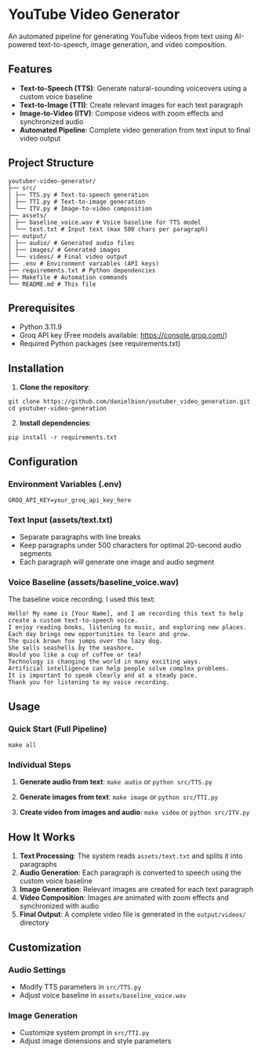 # YouTube Video Generator

An automated pipeline for generating YouTube videos from text using AI-powered text-to-speech, image generation, and video composition.

## Features

- **Text-to-Speech (TTS)**: Generate natural-sounding voiceovers using a custom voice baseline
- **Text-to-Image (TTI)**: Create relevant images for each text paragraph
- **Image-to-Video (ITV)**: Compose videos with zoom effects and synchronized audio
- **Automated Pipeline**: Complete video generation from text input to final video output

## Project Structure
```
youtuber-video-generator/
├── src/
│ ├── TTS.py # Text-to-speech generation
│ ├── TTI.py # Text-to-image generation
│ └── ITV.py # Image-to-video composition
├── assets/
│ ├── baseline_voice.wav # Voice baseline for TTS model
│ └── text.txt # Input text (max 500 chars per paragraph)
├── output/
│ ├── audio/ # Generated audio files
│ ├── images/ # Generated images
│ └── videos/ # Final video output
├── .env # Environment variables (API keys)
├── requirements.txt # Python dependencies
├── Makefile # Automation commands
└── README.md # This file
```

## Prerequisites

- Python 3.11.9
- Groq API key (Free models available: https://console.groq.com/)
- Required Python packages (see requirements.txt)

## Installation

1. **Clone the repository**:
```
git clone https://github.com/danielbion/youtuber_video_generation.git
cd youtuber-video-generation
```
2. **Install dependencies**:
```
pip install -r requirements.txt
```
## Configuration

### Environment Variables (.env)
```
GROQ_API_KEY=your_groq_api_key_here
```

### Text Input (assets/text.txt)
- Separate paragraphs with line breaks
- Keep paragraphs under 500 characters for optimal 20-second audio segments
- Each paragraph will generate one image and audio segment

### Voice Baseline (assets/baseline_voice.wav)
The baseline voice recording. I used this text:
```
Hello! My name is [Your Name], and I am recording this text to help create a custom text-to-speech voice.
I enjoy reading books, listening to music, and exploring new places.
Each day brings new opportunities to learn and grow.
The quick brown fox jumps over the lazy dog.
She sells seashells by the seashore.
Would you like a cup of coffee or tea?
Technology is changing the world in many exciting ways.
Artificial intelligence can help people solve complex problems.
It is important to speak clearly and at a steady pace.
Thank you for listening to my voice recording.
```

## Usage

### Quick Start (Full Pipeline)
```
make all
```

### Individual Steps

1. **Generate audio from text**:
`make audio` or `python src/TTS.py`

2. **Generate images from text**:
`make image` or `python src/TTI.py`

3. **Create video from images and audio**:
`make video` or `python src/ITV.py`

## How It Works

1. **Text Processing**: The system reads `assets/text.txt` and splits it into paragraphs
2. **Audio Generation**: Each paragraph is converted to speech using the custom voice baseline
3. **Image Generation**: Relevant images are created for each text paragraph
4. **Video Composition**: Images are animated with zoom effects and synchronized with audio
5. **Final Output**: A complete video file is generated in the `output/videos/` directory

## Customization

### Audio Settings
- Modify TTS parameters in `src/TTS.py`
- Adjust voice baseline in `assets/baseline_voice.wav`

### Image Generation
- Customize system prompt in `src/TTI.py`
- Adjust image dimensions and style parameters



